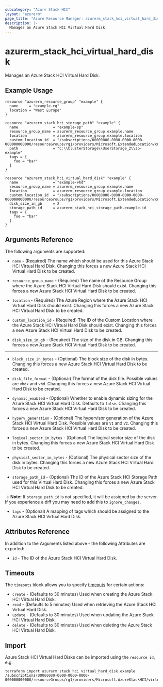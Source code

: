 ```yaml
---
subcategory: "Azure Stack HCI"
layout: "azurerm"
page_title: "Azure Resource Manager: azurerm_stack_hci_virtual_hard_disk"
description: |-
  Manages an Azure Stack HCI Virtual Hard Disk.
---
```


# azurerm_stack_hci_virtual_hard_disk

Manages an Azure Stack HCI Virtual Hard Disk.

## Example Usage

```hcl
resource "azurerm_resource_group" "example" {
  name     = "example-rg"
  location = "West Europe"
}

resource "azurerm_stack_hci_storage_path" "example" {
  name                = "example-sp"
  resource_group_name = azurerm_resource_group.example.name
  location            = azurerm_resource_group.example.location
  custom_location_id  = "/subscriptions/00000000-0000-0000-0000-000000000000/resourceGroups/rg1/providers/Microsoft.ExtendedLocation/customLocations/cl1"
  path                = "C:\\ClusterStorage\\UserStorage_2\\sp-example"
  tags = {
    foo = "bar"
  }
}

resource "azurerm_stack_hci_virtual_hard_disk" "example" {
  name                = "example-vhd"
  resource_group_name = azurerm_resource_group.example.name
  location            = azurerm_resource_group.example.location
  custom_location_id  = "/subscriptions/00000000-0000-0000-0000-000000000000/resourceGroups/rg1/providers/Microsoft.ExtendedLocation/customLocations/cl1"
  disk_size_in_gb     = 2
  storage_path_id     = azurerm_stack_hci_storage_path.example.id
  tags = {
    foo = "bar"
  }
}
```

## Arguments Reference

The following arguments are supported:

* `name` - (Required) The name which should be used for this Azure Stack HCI Virtual Hard Disk. Changing this forces a new Azure Stack HCI Virtual Hard Disk to be created.

* `resource_group_name` - (Required) The name of the Resource Group where the Azure Stack HCI Virtual Hard Disk should exist. Changing this forces a new Azure Stack HCI Virtual Hard Disk to be created.

* `location` - (Required) The Azure Region where the Azure Stack HCI Virtual Hard Disk should exist. Changing this forces a new Azure Stack HCI Virtual Hard Disk to be created.

* `custom_location_id` - (Required) The ID of the Custom Location where the Azure Stack HCI Virtual Hard Disk should exist. Changing this forces a new Azure Stack HCI Virtual Hard Disk to be created.

* `disk_size_in_gb` - (Required) The size of the disk in GB. Changing this forces a new Azure Stack HCI Virtual Hard Disk to be created.

---

* `block_size_in_bytes` - (Optional) The block size of the disk in bytes. Changing this forces a new Azure Stack HCI Virtual Hard Disk to be created.

* `disk_file_format` - (Optional) The format of the disk file. Possible values are `vhdx` and `vhd`. Changing this forces a new Azure Stack HCI Virtual Hard Disk to be created.

* `dynamic_enabled` - (Optional) Whether to enable dynamic sizing for the Azure Stack HCI Virtual Hard Disk. Defaults to `false`. Changing this forces a new Azure Stack HCI Virtual Hard Disk to be created.

* `hyperv_generation` - (Optional) The hypervisor generation of the Azure Stack HCI Virtual Hard Disk. Possible values are `V1` and `V2`. Changing this forces a new Azure Stack HCI Virtual Hard Disk to be created.

* `logical_sector_in_bytes` - (Optional) The logical sector size of the disk in bytes. Changing this forces a new Azure Stack HCI Virtual Hard Disk to be created.

* `physical_sector_in_bytes` - (Optional) The physical sector size of the disk in bytes. Changing this forces a new Azure Stack HCI Virtual Hard Disk to be created.

* `storage_path_id` - (Optional) The ID of the Azure Stack HCI Storage Path used for this Virtual Hard Disk. Changing this forces a new Azure Stack HCI Virtual Hard Disk to be created.

-> **Note:** If `storage_path_id` is not specified, it will be assigned by the server. If you experience a diff you may need to add this to `ignore_changes`.

* `tags` - (Optional) A mapping of tags which should be assigned to the Azure Stack HCI Virtual Hard Disk.

## Attributes Reference

In addition to the Arguments listed above - the following Attributes are exported: 

* `id` - The ID of the Azure Stack HCI Virtual Hard Disk.

## Timeouts

The `timeouts` block allows you to specify [timeouts](https://www.terraform.io/language/resources/syntax#operation-timeouts) for certain actions:

* `create` - (Defaults to 30 minutes) Used when creating the Azure Stack HCI Virtual Hard Disk.
* `read` - (Defaults to 5 minutes) Used when retrieving the Azure Stack HCI Virtual Hard Disk.
* `update` - (Defaults to 30 minutes) Used when updating the Azure Stack HCI Virtual Hard Disk.
* `delete` - (Defaults to 30 minutes) Used when deleting the Azure Stack HCI Virtual Hard Disk.

## Import

Azure Stack HCI Virtual Hard Disks can be imported using the `resource id`, e.g.

```shell
terraform import azurerm_stack_hci_virtual_hard_disk.example /subscriptions/00000000-0000-0000-0000-000000000000/resourceGroups/rg1/providers/Microsoft.AzureStackHCI/virtualHardDisks/disk1
```
